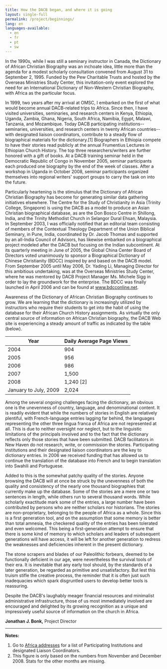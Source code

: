 ```yaml
---
title: How the DACB began, and where it is going
layout: single-full
permalink: /project/beginnings/
lang: en
languages-available:                         
  - en
  - fr
  - pt
  - sw
---
```


In the 1990s, while I was still a seminary instructor in Canada, the Dictionary of African Christian Biography was an inchoate idea, little more than the agenda for a modest scholarly consultation convened from August 31 to September 2, 1995. Funded by the Pew Charitable Trusts and hosted by the Overseas Ministries Study Center, this invitation-only event explored the need for an International Dictionary of Non-Western Christian Biography, with Africa as the particular focus.

In 1999, two years after my arrival at OMSC, I embarked on the first of what would become annual DACB-related trips to Africa. Since then, I have visited universities, seminaries, and research centers in Kenya, Ethiopia, Uganda, Zambia, Ghana, Nigeria, South Africa, Namibia, Egypt, Malawi, Tanzania, and Mozambique. Today DACB participating institutions--seminaries, universities, and research centers in twenty African countries--with designated liaison coordinators, contribute to a steady flow of biographical materials for the dictionary.[1] Biographers in Ethiopia compete to have their stories read publicly at the annual Frumentius Lectures in Ethiopian Church History. The top three researchers/writers are further honored with a gift of books. At a DACB training seminar held in the Democratic Republic of Congo in November 2005, seminar participants each produced one biography by the end of the week of classes. After a workshop in Uganda in October 2008, seminar participants organized themselves into regional writers' support groups to carry the task on into the future.

Particularly heartening is the stimulus that the Dictionary of African Christian Biography has become for generating similar data gathering initiatives elsewhere. The Centre for the Study of Christianity in Asia (Trinity College, Singapore) is using the DACB as a model to produce an Asian Christian biographical database, as are the Don Bosco Centre in Shillong, India, and the Trinity Methodist Church in Selangor Dural Ehsan, Malaysia. In September 2003, I was officially notified that an editorial team consisting of members of the Contextual Theology Department of the Union Biblical Seminary, in Pune, India, coordinated by Dr. Jacob Thomas and supported by an all-India Council of Advisors, has likewise embarked on a biographical project modeled after the DACB but focusing on the Indian subcontinent. At its quarterly meeting in June of 2005, the Global China Center Board of Directors voted unanimously to sponsor a Biographical Dictionary of Chinese Christianity (BDCC) inspired by and based on the DACB model. From September 2005 until May 2006, Dr. Yading Li, Managing Director for this ambitious undertaking, was at the Overseas Ministries Study Center, where he was mentored by DACB Project Manager Ms. Michele Sigg in order to lay the groundwork for the enterprise. The BDCC was finally launched in April 2006 and can be found at www.bdcconline.net.

Awareness of the Dictionary of African Christian Biography continues to grow. We are learning that the dictionary is increasingly utilized by instructors who require their students to get into the habit of using the database for their African Church History assignments. As virtually the only central source of information on African Christian biography, the DACB Web site is experiencing a steady amount of traffic as indicated by the table (below).

| Year | Daily Average Page Views |
|-----------------------|--------------------------|
| 2004 | 904 |
| 2005 | 956 |
| 2006 | 986 |
| 2007 | 1,500 |
| 2008 | 1,240 [2] |
| January to July, 2009 | 2,024 |

Among the several ongoing challenges facing the dictionary, an obvious one is the unevenness of country, language, and denominational content. It is readily evident that while the numbers of stories in English are relatively plentiful, with French-language entries lagging far behind, the languages representing the other three lingua franca of Africa are not represented at all. This is due to neither oversight nor neglect, but to the linguistic limitations of the principals involved and to the fact that the dictionary reflects only those stories that have been submitted. DACB facilitators in New Haven do not research, write, or commission the stories. Participating institutions and their designated liaison coordinators are the key to dictionary entries. In 2006 we received funding that has allowed us to continue the translation of the database into French and to begin translation into Swahili and Portuguese.

Added to this is the somewhat patchy quality of the stories. Anyone browsing the DACB will at once be struck by the unevenness of both the quality and consistency of the nearly one thousand biographies that currently make up the database. Some of the stories are a mere one or two sentences in length, while others run to several thousand words. While scholarly exactitude mark some of the entries, a large number have been contributed by persons who are neither scholars nor historians. The stories are non-proprietary, belonging to the people of Africa as a whole. Since this is a first generation tool, and on the assumption that some memory is better than total amnesia, the checkered quality of the entries has been tolerated and even welcomed. This being a first-generation attempt to ensure that there is some kind of memory to which scholars and leaders of subsequent generations will have access, it will be left for another generation to redress the weaknesses and deficiencies inherent in the present dictionary.

The stone scrapers and blades of our Paleolithic forbears, deemed to be functionally deficient in our age, were nevertheless the survival tools of their era. It is inevitable that any early tool should, by the standards of a later generation, be regarded as primitive and unsatisfactory. But lest this truism stifle the creative process, the reminder that it is often just such inadequacies which spark disgruntled users to develop better tools is reassuring.

Despite the DACB's laughably meager financial resources and minimalist administrative infrastructure, those of us most immediately involved are encouraged and delighted by its growing recognition as a unique and impressively useful source of information on the church in Africa.

**Jonathan J. Bonk,**
Project Director

---

**Notes:**
1. Go to [Africa addresses](http://www.dacb.org/particip_instit.html) for a list of Participating Institutions and designated Liaison Coordinators.
2. This figure is only based on the numbers from November and December 2008. Stats for the other months are missing.
